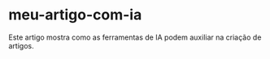# meu-artigo-com-ia
Este artigo mostra como as ferramentas de IA podem auxiliar na criação de artigos.
